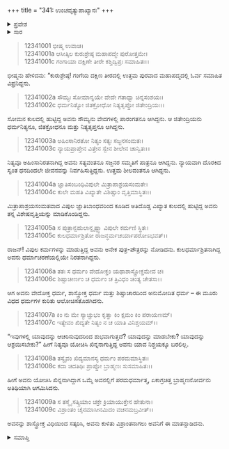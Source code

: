 +++
title = "341: ಉಂಚವೃತ್ಯುಪಾಖ್ಯಾನಃ"
+++

<details><summary>ಪ್ರವೇಶ</summary>


।।   ಓಂ ಓಂ ನಮೋ ನಾರಾಯಣಾಯ।।   ಶ್ರೀ ವೇದವ್ಯಾಸಾಯ ನಮಃ ।।

ಶ್ರೀ ಕೃಷ್ಣದ್ವೈಪಾಯನ ವೇದವ್ಯಾಸ ವಿರಚಿತ  

**ಶ್ರೀ ಮಹಾಭಾರತ**

**ಶಾಂತಿ ಪರ್ವ**

**ಮೋಕ್ಷಧರ್ಮ ಪರ್ವ**

**ಅಧ್ಯಾಯ 341**


</details>

<details><summary>ಸಾರ</summary>

ಮಹಾಪದ್ಮಪುರದಲ್ಲಿ ವಾಸಿಸುತ್ತಿದ್ದ ಓರ್ವ ಶ್ರೇಷ್ಠ ಬ್ರಾಹ್ಮಣನ ಸದಾಚಾರಗಳ ವರ್ಣನೆ ಮತ್ತು ಅವನ ಮನೆಗೆ ಅತಿಥಿಯೋರ್ವನ ಆಗಮನ (1-9).


</details>


> 12341001 ಭೀಷ್ಮ ಉವಾಚ।  
12341001a ಆಸೀತ್ಕಿಲ ಕುರುಶ್ರೇಷ್ಠ ಮಹಾಪದ್ಮೇ ಪುರೋತ್ತಮೇ।  
12341001c ಗಂಗಾಯಾ ದಕ್ಷಿಣೇ ತೀರೇ ಕಶ್ಚಿದ್ವಿಪ್ರಃ ಸಮಾಹಿತಃ।।

ಭೀಷ್ಮನು ಹೇಳಿದನು: “ಕುರುಶ್ರೇಷ್ಠ! ಗಂಗೆಯ ದಕ್ಷಿಣ ತೀರದಲ್ಲಿ ಉತ್ತಮ ಪುರವಾದ ಮಹಾಪದ್ಮದಲ್ಲಿ ಓರ್ವ ಸಮಾಹಿತ ವಿಪ್ರನಿದ್ದನು.

> 12341002a ಸೌಮ್ಯಃ ಸೋಮಾನ್ವಯೇ ವೇದೇ ಗತಾಧ್ವಾ ಚಿನ್ನಸಂಶಯಃ।  
12341002c ಧರ್ಮನಿತ್ಯೋ ಜಿತಕ್ರೋಧೋ ನಿತ್ಯತೃಪ್ತೋ ಜಿತೇಂದ್ರಿಯಃ।।

ಸೋಮನ ಕುಲದಲ್ಲಿ ಹುಟ್ಟಿದ್ದ ಅವನು ಸೌಮ್ಯನು ವೇದಗಳಲ್ಲಿ ಪಾರಂಗತನೂ ಆಗಿದ್ದನು. ಆ ಜಿತೇಂದ್ರಿಯನು ಧರ್ಮನಿತ್ಯನೂ, ಜಿತಕ್ರೋಧನೂ ಮತ್ತು ನಿತ್ಯತೃಪ್ತನೂ ಆಗಿದ್ದನು.

> 12341003a ಅಹಿಂಸಾನಿರತೋ ನಿತ್ಯಂ ಸತ್ಯಃ ಸಜ್ಜನಸಂಮತಃ।  
12341003c ನ್ಯಾಯಪ್ರಾಪ್ತೇನ ವಿತ್ತೇನ ಸ್ವೇನ ಶೀಲೇನ ಚಾನ್ವಿತಃ।।

ನಿತ್ಯವೂ ಅಹಿಂಸಾನಿರತನಾಗಿದ್ದ ಅವನು ಸತ್ಯವಂತನೂ ಸಜ್ಜನರ ಸಮ್ಮತಿಗೆ ಪಾತ್ರನೂ ಆಗಿದ್ದನು. ನ್ಯಾಯವಾಗಿ ದೊರಕಿದ ಸ್ವಂತ ಧನದಿಂದಲೇ ಜೀವನವನ್ನು ನಿರ್ವಹಿಸುತ್ತಿದ್ದನು. ಉತ್ತಮ ಶೀಲವಂತನೂ ಆಗಿದ್ದನು.

> 12341004a ಜ್ಞಾತಿಸಂಬಂಧಿವಿಪುಲೇ ಮಿತ್ರಾಪಾಶ್ರಯಸಂಮತೇ।  
12341004c ಕುಲೇ ಮಹತಿ ವಿಖ್ಯಾತೇ ವಿಶಿಷ್ಟಾಂ ವೃತ್ತಿಮಾಸ್ಥಿತಃ।।

ಮಿತ್ರಾಪಾಶ್ರಯಸಂಮತವಾದ ವಿಪುಲ ಜ್ಞಾತಿಬಾಂಧವರಿಂದ ಕೂಡಿದ ಅತಿದೊಡ್ಡ ವಿಖ್ಯಾತ ಕುಲದಲ್ಲಿ ಹುಟ್ಟಿದ್ದ ಅವನು ತನ್ನ ವಿಶೇಷವೃತ್ತಿಯನ್ನು ಮಾಡಿಕೊಂಡಿದ್ದನು.

> 12341005a ಸ ಪುತ್ರಾನ್ಬಹುಲಾನ್ದೃಷ್ಟ್ವಾ ವಿಪುಲೇ ಕರ್ಮಣಿ ಸ್ಥಿತಃ।  
12341005c ಕುಲಧರ್ಮಾಶ್ರಿತೋ ರಾಜನ್ಧರ್ಮಚರ್ಯಾಪರೋಽಭವತ್।।

ರಾಜನ್! ವಿಪುಲ ಕರ್ಮಗಳನ್ನು ಮಾಡುತ್ತಿದ್ದ ಅವನು ಅನೇಕ ಪುತ್ರ-ಪೌತ್ರರನ್ನು ನೋಡಿದನು. ಕುಲಧರ್ಮಾಶ್ರಿತನಾಗಿದ್ದ ಅವನು ಧರ್ಮಾಚರಣೆಯಲ್ಲಿಯೇ ನಿರತನಾಗಿದ್ದನು.

> 12341006a ತತಃ ಸ ಧರ್ಮಂ ವೇದೋಕ್ತಂ ಯಥಾಶಾಸ್ತ್ರೋಕ್ತಮೇವ ಚ।  
12341006c ಶಿಷ್ಟಾಚೀರ್ಣಂ ಚ ಧರ್ಮಂ ಚ ತ್ರಿವಿಧಂ ಚಿಂತ್ಯ ಚೇತಸಾ।।

ಆಗ ಅವನು ವೇದೋಕ್ತ ಧರ್ಮ, ಶಾಸ್ತ್ರೋಕ್ತ ಧರ್ಮ ಮತ್ತು ಶಿಷ್ಟಾಚಾರದಿಂದ ಅನುಮೋದಿತ ಧರ್ಮ – ಈ ಮೂರು ವಿಧದ ಧರ್ಮಗಳ ಕುರಿತು ಆಲೋಚಿಸತೊಡಗಿದನು.

> 12341007a ಕಿಂ ನು ಮೇ ಸ್ಯಾಚ್ಚುಭಂ ಕೃತ್ವಾ ಕಿಂ ಕ್ಷಮಂ ಕಿಂ ಪರಾಯಣಮ್।  
12341007c ಇತ್ಯೇವಂ ಖಿದ್ಯತೇ ನಿತ್ಯಂ ನ ಚ ಯಾತಿ ವಿನಿಶ್ಚಯಮ್।।

“ಇವುಗಳಲ್ಲಿ ಯಾವುದನ್ನು ಆಚರಿಸುವುದರಿಂದ ಶುಭವಾಗುತ್ತದೆ? ಯಾವುದನ್ನು ಮಾಡಬೇಕು? ಯಾವುದನ್ನು ಆಶ್ರಯಿಸಬೇಕು?” ಹೀಗೆ ನಿತ್ಯವೂ ಯೋಚಿಸಿ ಖಿನ್ನನಾಗುತ್ತಿದ್ದ ಅವನು ಯಾವ ನಿಶ್ಚಯಕ್ಕೂ ಬರಲಿಲ್ಲ.

> 12341008a ತಸ್ಯೈವಂ ಖಿದ್ಯಮಾನಸ್ಯ ಧರ್ಮಂ ಪರಮಮಾಸ್ಥಿತಃ।  
12341008c ಕದಾ ಚಿದತಿಥಿಃ ಪ್ರಾಪ್ತೋ ಬ್ರಾಹ್ಮಣಃ ಸುಸಮಾಹಿತಃ।।

ಹೀಗೆ ಅವನು ಯೋಚಿಸಿ ಖಿನ್ನನಾಗಿದ್ದಾಗ ಒಮ್ಮೆ ಅವನಲ್ಲಿಗೆ ಪರಮಧರ್ಮಾತ್ಮ, ಏಕಾಗ್ರಚಿತ್ತ ಬ್ರಾಹ್ಮಣನೋರ್ವನು ಅತಿಥಿಯಾಗಿ ಆಗಮಿಸಿದನು.

> 12341009a ಸ ತಸ್ಮೈ ಸತ್ಕ್ರಿಯಾಂ ಚಕ್ರೇ ಕ್ರಿಯಾಯುಕ್ತೇನ ಹೇತುನಾ।  
12341009c ವಿಶ್ರಾಂತಂ ಚೈನಮಾಸೀನಮಿದಂ ವಚನಮಬ್ರವೀತ್।।

ಅವನನ್ನು ಶಾಸ್ತ್ರೋಕ್ತ ವಿಧಿಯಿಂದ ಸತ್ಕರಿಸಿ, ಅವನು ಕುಳಿತು ವಿಶ್ರಾಂತನಾಗಲು ಅವನಿಗೆ ಈ ಮಾತನ್ನಾಡಿದನು.


<details><summary>ಸಮಾಪ್ತಿ</summary>
ಇತಿ ಶ್ರೀಮಹಾಭಾರತೇ ಶಾಂತಿ ಪರ್ವಣಿ ಮೋಕ್ಷಧರ್ಮ ಪರ್ವಣಿ ಉಂಚವೃತ್ಯುಪಾಖ್ಯಾನೇ ಏಕಚತ್ವಾರಿಂಶಾಧಿಕತ್ರಿಶತತಮೋಽಧ್ಯಾಯಃ।।  
ಇದು ಶ್ರೀಮಹಾಭಾರತದಲ್ಲಿ ಶಾಂತಿ ಪರ್ವದಲ್ಲಿ ಮೋಕ್ಷಧರ್ಮ ಪರ್ವದಲ್ಲಿ ಉಂಚವೃತ್ಯುಪಾಖ್ಯಾನ ಎನ್ನುವ ಮುನ್ನೂರಾನಲ್ವತ್ತೊಂದನೇ ಅಧ್ಯಾಯವು.


</details>

